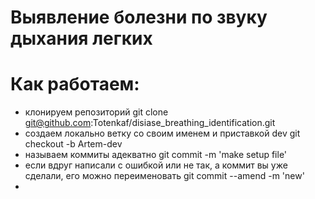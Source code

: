 # Выявление болезни по звуку дыхания легких


# Как работаем:
- клонируем репозиторий git clone git@github.com:Totenkaf/disiase_breathing_identification.git
- создаем локально ветку со своим именем и приставкой dev git checkout -b Artem-dev
- называем коммиты адекватно git commit -m 'make setup file'
- если вдруг написали с ошибкой или не так, а коммит вы уже сделали, его можно переименовать git commit --amend -m 'new'
- 